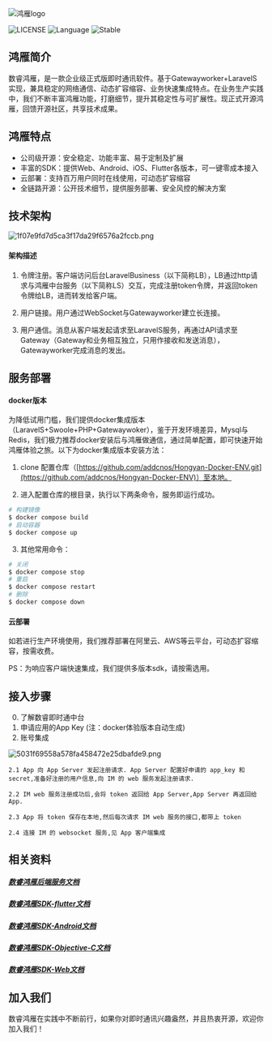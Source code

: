 ![鸿雁logo](https://user-images.githubusercontent.com/9858714/186350999-7f8d2df4-2125-4946-8235-ed9eee239373.png)

![LICENSE](https://img.shields.io/badge/License-MIT-orange)
![Language](https://img.shields.io/badge/Language-PHP-blue.svg)
![Stable](https://img.shields.io/badge/Stable-v1.0.0-brightgreen.svg)

## 鸿雁简介


数睿鸿雁，是一款企业级正式版即时通讯软件。基于Gatewayworker+LaravelS实现，兼具稳定的网络通信、动态扩容缩容、业务快速集成特点。在业务生产实践中，我们不断丰富鸿雁功能，打磨细节，提升其稳定性与可扩展性。现正式开源鸿雁，回馈开源社区，共享技术成果。  

## 鸿雁特点

* 公司级开源：安全稳定、功能丰富、易于定制及扩展
* 丰富的SDK：提供Web、Android、iOS、Flutter各版本，可一键零成本接入
* 云部署：支持百万用户同时在线使用，可动态扩容缩容
* 全链路开源：公开技术细节，提供服务部署、安全风控的解决方案

## 技术架构

![1f07e9fd7d5ca3f17da29f6576a2fccb.png](https://picossali.oss-cn-beijing.aliyuncs.com/YD20210721-153237.png)

#### 架构描述

1. 令牌注册。客户端访问后台LaravelBusiness（以下简称LB），LB通过http请求与鸿雁中台服务（以下简称LS）交互，完成注册token令牌，并返回token令牌给LB，进而转发给客户端。

2. 用户链接。用户通过WebSocket与Gatewayworker建立长连接。

3. 用户通信。消息从客户端发起请求至LaravelS服务，再通过API请求至Gateway（Gateway和业务相互独立，只用作接收和发送消息），Gatewayworker完成消息的发出。

## 服务部署

#### docker版本

为降低试用门槛，我们提供docker集成版本（LaravelS+Swoole+PHP+Gatewaywoker），鉴于开发环境差异，Mysql与Redis，我们极力推荐docker安装后与鸿雁做通信，通过简单配置，即可快速开始鸿雁体验之旅。以下为docker集成版本安装方法： 

1. clone 配置仓库（[https://github.com/addcnos/Hongyan-Docker-ENV.git](https://github.com/addcnos/Hongyan-Docker-ENV)）至本地。 

2. 进入配置仓库的根目录，执行以下两条命令，服务即运行成功。 

```bash
# 构建镜像
$ docker compose build
# 启动容器
$ docker compose up
```

3. 其他常用命令：

```bash
# 关闭
$ docker compose stop
# 重启
$ docker compose restart
# 删除
$ docker compose down
```

#### 云部署

如若进行生产环境使用，我们推荐部署在阿里云、AWS等云平台，可动态扩容缩容，按需收费。

PS：为响应客户端快速集成，我们提供多版本sdk，请按需选用。

## 接入步骤

0. 了解数睿即时通中台
1. 申请应用的App Key (注：docker体验版本自动生成)
2. 账号集成

![5031f69558a578fa458472e25dbafde9.png](https://picossali.oss-cn-beijing.aliyuncs.com/YD20210721-153255.png)

    2.1 App 向 App Server 发起注册请求. App Server 配置好申请的 app_key 和 secret,准备好注册的用户信息,向 IM 的 web 服务发起注册请求.

    2.2 IM web 服务注册成功后,会将 token 返回给 App Server,App Server 再返回给 App.

    2.3 App 将 token 保存在本地,然后每次请求 IM web 服务的接口,都带上 token

    2.4 连接 IM 的 websocket 服务,见 App 客户端集成

## 相关资料

##### [数睿鸿雁后端服务文档](https://github.com/addcnos/Hongyan-Server)
##### [数睿鸿雁SDK-flutter文档](https://github.com/addcnos/Hongyan-Flutter-SDK)
##### [数睿鸿雁SDK-Android文档](https://github.com/addcnos/Hongyan-Android-SDK)
##### [数睿鸿雁SDK-Objective-C文档](https://github.com/addcnos/Hongyan-IOS-SDK)
##### [数睿鸿雁SDK-Web文档](https://github.com/addcnos/Hongyan-Web-SDK)

## 加入我们

数睿鸿雁在实践中不断前行，如果你对即时通讯兴趣盎然，并且热衷开源，欢迎你加入我们！
